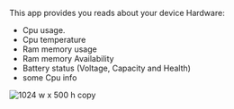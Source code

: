 This app provides you reads about your device Hardware:
- Cpu usage.
- Cpu temperature
- Ram memory usage
- Ram memory Availability 
- Battery status (Voltage, Capacity and Health)
- some Cpu info



![1024 w x 500 h copy](https://user-images.githubusercontent.com/29940168/54866386-10310c00-4d6b-11e9-8cd0-58a96623ce40.jpg)
